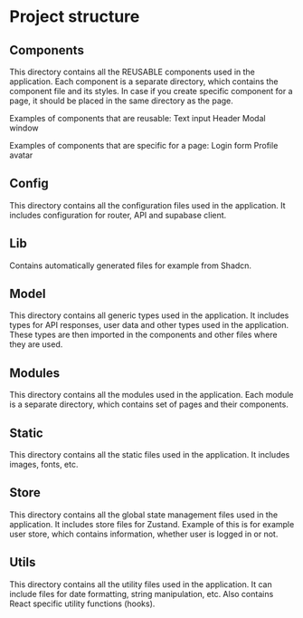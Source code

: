 # Project structure

## Components

This directory contains all the REUSABLE components used in the application. Each component is a separate directory, which contains the component file and its styles.
In case if you create specific component for a page, it should be placed in the same directory as the page.

Examples of components that are reusable:
Text input
Header
Modal window

Examples of components that are specific for a page:
Login form
Profile avatar

## Config

This directory contains all the configuration files used in the application. It includes configuration for router, API and supabase client.

## Lib
Contains automatically generated files for example from Shadcn.

## Model

This directory contains all generic types used in the application. It includes types for API responses, user data and other types used in the application.
These types are then imported in the components and other files where they are used.

## Modules

This directory contains all the modules used in the application. Each module is a separate directory, which contains set of pages and their components.


## Static

This directory contains all the static files used in the application. It includes images, fonts, etc.

## Store

This directory contains all the global state management files used in the application. It includes store files for Zustand.
Example of this is for example user store, which contains information, whether user is logged in or not.

## Utils

This directory contains all the utility files used in the application. It can include files for date formatting, string manipulation, etc.
Also contains React specific utility functions (hooks).


